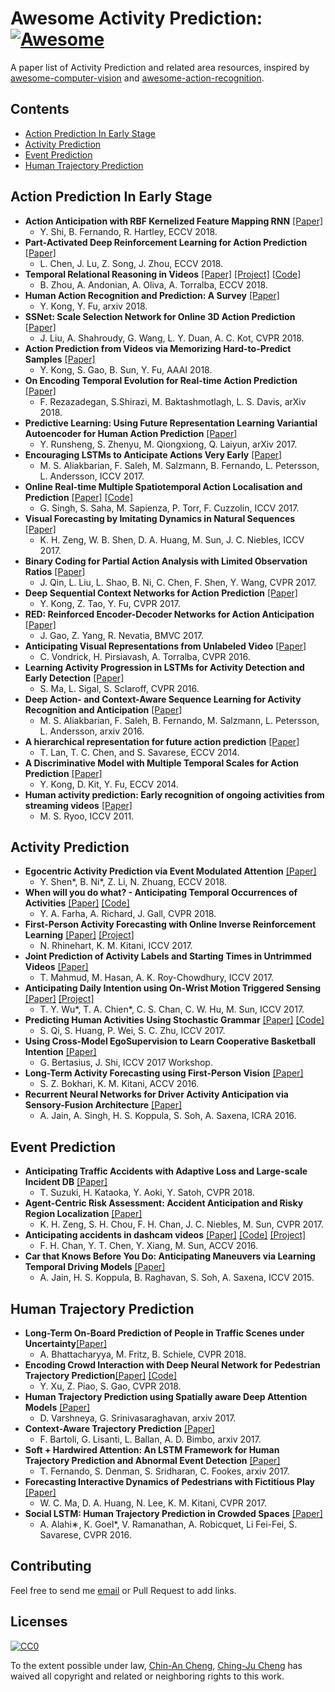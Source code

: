 # Awesome Activity Prediction: [![Awesome](https://cdn.rawgit.com/sindresorhus/awesome/d7305f38d29fed78fa85652e3a63e154dd8e8829/media/badge.svg)](https://github.com/sindresorhus/awesome)
A paper list of Activity Prediction and related area resources, inspired by [awesome-computer-vision](https://github.com/jbhuang0604/awesome-computer-vision) and [awesome-action-recognition](https://github.com/jinwchoi/awesome-action-recognition/blob/master/README.md).  

## Contents
 - [Action Prediction In Early Stage](#action-prediction-in-early-stage)
 - [Activity Prediction](#activity-prediction)
 - [Event Prediction](#event-prediction)
 - [Human Trajectory Prediction](#human-trajectory-prediction)

## Action Prediction In Early Stage
* **Action Anticipation with RBF Kernelized
Feature Mapping RNN** [[Paper]](http://openaccess.thecvf.com/content_ECCV_2018/papers/Yuge_Shi_Action_Anticipation_with_ECCV_2018_paper.pdf)
  * Y. Shi, B. Fernando, R. Hartley, ECCV 2018. 
* **Part-Activated Deep Reinforcement Learning for
Action Prediction** [[Paper]](http://openaccess.thecvf.com/content_ECCV_2018/papers/Lei_Chen_Part-Activated_Deep_Reinforcement_ECCV_2018_paper.pdf)
  * L. Chen, J. Lu, Z. Song, J. Zhou, ECCV 2018.
* **Temporal Relational Reasoning in Videos** [[Paper]](https://arxiv.org/pdf/1711.08496.pdf) [[Project]](http://relation.csail.mit.edu/) [[Code]](https://github.com/metalbubble/TRN-pytorch)
  * B. Zhou, A. Andonian, A. Oliva, A. Torralba, ECCV 2018.
* **Human Action Recognition and Prediction:
A Survey** [[Paper]](https://arxiv.org/pdf/1806.11230v2.pdf)
  * Y. Kong, Y. Fu, arxiv 2018.
* **SSNet: Scale Selection Network for Online 3D Action Prediction** [[Paper]](http://openaccess.thecvf.com/content_cvpr_2018/papers/Liu_SSNet_Scale_Selection_CVPR_2018_paper.pdf)
  * J. Liu, A. Shahroudy, G. Wang, L. Y. Duan, A. C. Kot, CVPR 2018. 
* **Action Prediction from Videos via Memorizing Hard-to-Predict Samples** [[Paper]](http://www1.ece.neu.edu/~yukong/papers/AAAI2018.pdf)  
  * Y. Kong, S. Gao, B. Sun, Y. Fu, AAAI 2018.
* **On Encoding Temporal Evolution for Real-time Action Prediction** [[Paper]](https://arxiv.org/ftp/arxiv/papers/1709/1709.07894.pdf)  
  * F. Rezazadegan, S.Shirazi, M. Baktashmotlagh, L. S. Davis, arXiv 2018.
* **Predictive Learning: Using Future Representation Learning Variantial Autoencoder for Human Action Prediction** [[Paper]]( https://arxiv.org/pdf/1711.09265v2.pdf)    
  * Y. Runsheng, S. Zhenyu, M. Qiongxiong, Q. Laiyun, arXiv 2017.
* **Encouraging LSTMs to Anticipate Actions Very Early** [[Paper]](https://arxiv.org/pdf/1703.07023.pdf)
  * M. S. Aliakbarian,  F. Saleh, M. Salzmann, B. Fernando, L. Petersson, L. Andersson, ICCV 2017.
* **Online Real-time Multiple Spatiotemporal Action Localisation and Prediction** [[Paper]](https://arxiv.org/pdf/1611.08563.pdf) [[Code]](https://github.com/gurkirt/realtime-action-detection)
  * G. Singh, S. Saha, M. Sapienza, P. Torr, F. Cuzzolin, ICCV 2017.
* **Visual Forecasting by Imitating Dynamics in Natural Sequences** [[Paper]](http://openaccess.thecvf.com/content_ICCV_2017/papers/Zeng_Visual_Forecasting_by_ICCV_2017_paper.pdf)
  * K. H. Zeng, W. B. Shen, D. A. Huang, M. Sun, J. C. Niebles, ICCV 2017.
* **Binary Coding for Partial Action Analysis with Limited Observation Ratios** [[Paper]](http://openaccess.thecvf.com/content_cvpr_2017/papers/Qin_Binary_Coding_for_CVPR_2017_paper.pdf)
  * J. Qin, L. Liu, L. Shao, B. Ni, C. Chen, F. Shen, Y. Wang, CVPR 2017.
* **Deep Sequential Context Networks for Action Prediction** [[Paper]](http://openaccess.thecvf.com/content_cvpr_2017/papers/Kong_Deep_Sequential_Context_CVPR_2017_paper.pdf)
  * Y. Kong, Z. Tao, Y. Fu, CVPR 2017.
* **RED: Reinforced Encoder-Decoder Networks for Action Anticipation** [[Paper]](https://arxiv.org/pdf/1707.04818.pdf)
  * J. Gao, Z. Yang, R. Nevatia, BMVC 2017.
* **Anticipating Visual Representations from Unlabeled Video** [[Paper]](https://arxiv.org/pdf/1504.08023.pdf) 
  * C. Vondrick, H. Pirsiavash, A. Torralba, CVPR 2016.
* **Learning Activity Progression in LSTMs for Activity Detection and Early Detection** [[Paper]](http://openaccess.thecvf.com/content_cvpr_2016/papers/Ma_Learning_Activity_Progression_CVPR_2016_paper.pdf)
  * S. Ma, L. Sigal, S. Sclaroff, CVPR 2016.
* **Deep Action- and Context-Aware Sequence Learning for Activity Recognition and Anticipation** [[Paper]](https://arxiv.org/pdf/1611.05520.pdf)
  * M. S. Aliakbarian, F. Saleh, B. Fernando, M. Salzmann, L. Petersson, L. Andersson, arxiv 2016.
* **A hierarchical representation for future action prediction** [[Paper]](http://cvgl.stanford.edu/papers/lan_eccv14.pdf)   
  * T. Lan, T. C. Chen, and S. Savarese, ECCV 2014.  
* **A Discriminative Model with Multiple Temporal Scales for Action Prediction** [[Paper]](https://pdfs.semanticscholar.org/e2e7/c8c47a11cca7be8c1b6a70b61efd1bfeb30b.pdf)
  * Y. Kong, D. Kit, Y. Fu, ECCV 2014.
* **Human activity prediction: Early recognition of ongoing activities from streaming videos** [[Paper]](http://michaelryoo.com/papers/iccv11_prediction_ryoo.pdf)
  * M. S. Ryoo, ICCV 2011.

## Activity Prediction
* **Egocentric Activity Prediction via Event Modulated Attention** [[Paper]](http://openaccess.thecvf.com/content_ECCV_2018/papers/Yang_Shen_Egocentric_Activity_Prediction_ECCV_2018_paper.pdf)
  * Y. Shen*, B. Ni*, Z. Li, N. Zhuang, ECCV 2018.
* **When will you do what? - Anticipating Temporal Occurrences of Activities** [[Paper]](https://arxiv.org/pdf/1804.00892.pdf) [[Code]](https://github.com/yabufarha/anticipating-activities)
  * Y. A. Farha, A. Richard, J. Gall, CVPR 2018.
* **First-Person Activity Forecasting with Online Inverse Reinforcement Learning** [[Paper]](https://arxiv.org/pdf/1612.07796.pdf) [[Project]](https://www.cs.cmu.edu/~nrhineha/darko.html)
  * N. Rhinehart, K. M. Kitani, ICCV 2017.
* **Joint Prediction of Activity Labels and Starting Times in Untrimmed Videos** [[Paper]](http://openaccess.thecvf.com/content_ICCV_2017/papers/Mahmud_Joint_Prediction_of_ICCV_2017_paper.pdf)
  * T. Mahmud, M. Hasan, A. K. Roy-Chowdhury, ICCV 2017.
* **Anticipating Daily Intention using On-Wrist Motion Triggered Sensing** [[Paper]](http://openaccess.thecvf.com/content_ICCV_2017/papers/Wu_Anticipating_Daily_Intention_ICCV_2017_paper.pdf) [[Project]](http://aliensunmin.github.io/project/intent-anticipate/)
  * T. Y. Wu*, T. A. Chien*, C. S. Chan, C. W. Hu, M. Sun, ICCV 2017.
* **Predicting Human Activities Using Stochastic Grammar** [[Paper]](http://openaccess.thecvf.com/content_ICCV_2017/papers/Qi_Predicting_Human_Activities_ICCV_2017_paper.pdf) [[Code]](https://github.com/SiyuanQi/grammar-activity-prediction)
  * S. Qi, S. Huang, P. Wei, S. C. Zhu, ICCV 2017.
* **Using Cross-Model EgoSupervision to Learn Cooperative Basketball Intention** [[Paper]](https://arxiv.org/pdf/1709.01630.pdf)
  * G. Bertasius, J. Shi, ICCV 2017 Workshop.
* **Long-Term Activity Forecasting using First-Person Vision** [[Paper]](http://www.cs.cmu.edu/~kkitani/pdf/BK-ACCV16.pdf)
  * S. Z. Bokhari, K. M. Kitani, ACCV 2016.
* **Recurrent Neural Networks for Driver Activity Anticipation via Sensory-Fusion Architecture** [[Paper]](https://arxiv.org/pdf/1509.05016.pdf)
  * A. Jain, A. Singh, H. S. Koppula, S. Soh, A. Saxena, ICRA 2016.

## Event Prediction
* **Anticipating Traffic Accidents with Adaptive Loss and Large-scale Incident DB** [[Paper]](https://arxiv.org/pdf/1804.02675.pdf)
  * T. Suzuki, H. Kataoka, Y. Aoki, Y. Satoh, CVPR 2018.
* **Agent-Centric Risk Assessment: Accident Anticipation and Risky Region Localization** [[Paper]](http://openaccess.thecvf.com/content_cvpr_2017/papers/Zeng_Agent-Centric_Risk_Assessment_CVPR_2017_paper.pdf)
  * K. H. Zeng, S. H. Chou, F. H. Chan, J. C. Niebles, M. Sun, CVPR 2017.
* **Anticipating accidents in dashcam videos** [[Paper]](https://yuxng.github.io/chan_accv16.pdf) [[Code]](https://github.com/smallcorgi/Anticipating-Accidents) [[Project]](https://aliensunmin.github.io/project/dashcam/)
  * F. H. Chan, Y. T. Chen, Y. Xiang, M. Sun, ACCV 2016.
* **Car that Knows Before You Do: Anticipating Maneuvers via Learning Temporal Driving Models** [[Paper]](https://arxiv.org/abs/1504.02789)
  * A. Jain, H. S. Koppula, B. Raghavan, S. Soh, A. Saxena, ICCV 2015.
  
## Human Trajectory Prediction
* **Long-Term On-Board Prediction of People in Traffic Scenes under Uncertainty**[[Paper]](http://openaccess.thecvf.com/content_cvpr_2018/papers/Bhattacharyya_Long-Term_On-Board_Prediction_CVPR_2018_paper.pdf)
  * A. Bhattacharyya, M. Fritz, B. Schiele, CVPR 2018.
* **Encoding Crowd Interaction with Deep Neural Network
for Pedestrian Trajectory Prediction**[[Paper]](http://openaccess.thecvf.com/content_cvpr_2018/papers/Xu_Encoding_Crowd_Interaction_CVPR_2018_paper.pdf)  [[Code]](https://github.com/ShanghaiTechCVDL/CIDNN)
  * Y. Xu, Z. Piao, S. Gao, CVPR 2018.
* **Human Trajectory Prediction using Spatially aware Deep Attention Models** [[Paper]](https://arxiv.org/pdf/1705.09436.pdf)
  * D. Varshneya, G. Srinivasaraghavan, arxiv 2017.
* **Context-Aware Trajectory Prediction** [[Paper]](https://arxiv.org/pdf/1705.02503.pdf)
  * F. Bartoli, G. Lisanti, L. Ballan, A. D. Bimbo, arxiv 2017.  
* **Soft + Hardwired Attention: An LSTM Framework for Human Trajectory Prediction and Abnormal Event Detection** [[Paper]](https://arxiv.org/pdf/1702.05552.pdf) 
  * T. Fernando, S. Denman, S. Sridharan, C. Fookes, arxiv 2017.
* **Forecasting Interactive Dynamics of Pedestrians with Fictitious Play** [[Paper]](http://openaccess.thecvf.com/content_cvpr_2017/papers/Ma_Forecasting_Interactive_Dynamics_CVPR_2017_paper.pdf)
  * W. C. Ma, D. A. Huang, N. Lee, K. M. Kitani, CVPR 2017.    
* **Social LSTM: Human Trajectory Prediction in Crowded Spaces** [[Paper]](http://cvgl.stanford.edu/papers/CVPR16_Social_LSTM.pdf)
  * A. Alahi∗, K. Goel*, V. Ramanathan, A. Robicquet, Li Fei-Fei, S. Savarese, CVPR 2016.

## Contributing
Feel free to send me [email](chinancheng0811@gmail.com) or Pull Request to add links. 

## Licenses

[![CC0](http://i.creativecommons.org/p/zero/1.0/88x31.png)](http://creativecommons.org/publicdomain/zero/1.0/)  

To the extent possible under law, [Chin-An Cheng](https://chinancheng.github.io/), [Ching-Ju Cheng](https://emc2k21mv2.wixsite.com/mysitehenry) has waived all copyright and related or neighboring rights to this work.


